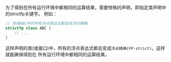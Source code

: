 为了得到在所有运行环境中都相同的运算结果，需要特殊的声明，即指定类声明中的strictfp关键字。
例如：
```java
// 将类ABC中的所有浮点表达式都变成浮点精确
strictfp class ABC {
	// ...
}
```
这样声明的类(或接口)中，所有的浮点表达式都会变成`浮点精确(FP-strict)`。这样就能确保得到在
所有运行环境中都相同的运算结果。
